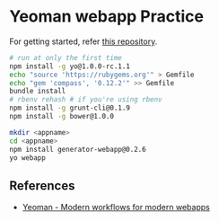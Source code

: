 # Yeoman webapp Practice

For getting started, refer [this repository](https://github.com/kaosf/yeoman-practice).

```sh
# run at only the first time
npm install -g yo@1.0.0-rc.1.1
echo "source 'https://rubygems.org'" > Gemfile
echo "gem 'compass', '0.12.2'" >> Gemfile
bundle install
# rbenv rehash # if you're using rbenv
npm install -g grunt-cli@0.1.9
npm install -g bower@1.0.0
```

```sh
mkdir <appname>
cd <appname>
npm install generator-webapp@0.2.6
yo webapp
```

## References

* [Yeoman - Modern workflows for modern webapps](http://yeoman.io/)
